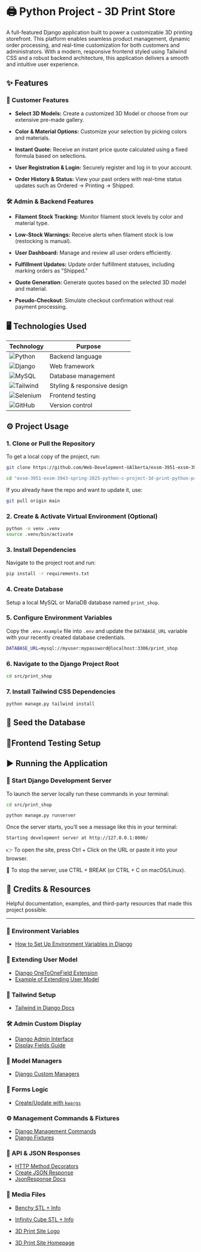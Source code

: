 # 🖨️ Python Project - 3D Print Store

A full-featured Django application built to power a customizable 3D printing storefront.
This platform enables seamless product management, dynamic order processing, and real-time customization for both customers and administrators. With a modern, responsive frontend styled using Tailwind CSS and a robust backend architecture, this application delivers a smooth and intuitive user experience.

## ✨ Features

### 👤 Customer Features

- **Select 3D Models:** Create a customized 3D Model or choose from our extensive pre-made gallery.

- **Color & Material Options:** Customize your selection by picking colors and materials.

- **Instant Quote:** Receive an instant price quote calculated using a fixed formula based on selections.

- **User Registration & Login:** Securely register and log in to your account.

- **Order History & Status:** View your past orders with real-time status updates such as Ordered → Printing → Shipped.

### 🛠️ Admin & Backend Features

- **Filament Stock Tracking:** Monitor filament stock levels by color and material type.

- **Low-Stock Warnings:** Receive alerts when filament stock is low (restocking is manual).

- **User Dashboard:** Manage and review all user orders efficiently.

- **Fulfillment Updates:** Update order fulfillment statuses, including marking orders as "Shipped."

- **Quote Generation:** Generate quotes based on the selected 3D model and material.

- **Pseudo-Checkout:** Simulate checkout confirmation without real payment processing.

## 🖥️ Technologies Used

| Technology                                                                                       | Purpose                     |
| ------------------------------------------------------------------------------------------------ | --------------------------- |
| ![Python](https://img.shields.io/badge/-Python-3776AB?logo=python&logoColor=white)               | Backend language            |
| ![Django](https://img.shields.io/badge/-Django-092E20?logo=django&logoColor=white)               | Web framework               |
| ![MySQL](https://img.shields.io/badge/-MySQL-4479A1?logo=mysql&logoColor=white)                  | Database management         |
| ![Tailwind](https://img.shields.io/badge/-Tailwind_CSS-06B6D4?logo=tailwind-css&logoColor=white) | Styling & responsive design |
| ![Selenium](https://img.shields.io/badge/-Selenium-43B02A?logo=selenium&logoColor=white)         | Frontend testing            |
| ![GitHub](https://img.shields.io/badge/-GitHub-181717?logo=github&logoColor=white)               | Version control             |

## ⚙️ Project Usage

### 1. Clone or Pull the Repository

To get a local copy of the project, run:

```bash
git clone https://github.com/Web-Development-UAlberta/exsm-3951-exsm-3943-spring-2025-python-c-project-3d-print-python-project.git

cd "exsm-3951-exsm-3943-spring-2025-python-c-project-3d-print-python-project"
```

If you already have the repo and want to update it, use:

```bash
git pull origin main
```

### 2. Create & Activate Virtual Environment (Optional)

```bash
python -m venv .venv
source .venv/bin/activate
```

### 3. Install Dependencies

Navigate to the project root and run:

```bash
pip install -r requirements.txt
```

### 4. Create Database

Setup a local MySQL or MariaDB database named `print_shop`.

### 5. Configure Environment Variables

Copy the `.env.example` file into `.env` and update the `DATABASE_URL` variable with your recently created database credentials.

```bash
DATABASE_URL=mysql://myuser:mypassword@localhost:3306/print_shop
```

### 6. Navigate to the Django Project Root

```bash
cd src/print_shop
```

### 7. Install Tailwind CSS Dependencies

```bash
python manage.py tailwind install
```

## 🌱 Seed the Database

<!-- Add Seed data instructions here -->

## 🧪Frontend Testing Setup

<!-- Add Testing instructions here -->

## ▶️ Running the Application

### 🚀 Start Django Development Server

To launch the server locally run these commands in your terminal:

```bash
cd src/print_shop
```

```bash
python manage.py runserver
```

Once the server starts, you’ll see a message like this in your terminal:

```bash
Starting development server at http://127.0.0.1:8000/
```

👉 To open the site, press Ctrl + Click on the URL or paste it into your browser.

🛑 To stop the server, use CTRL + BREAK (or CTRL + C on macOS/Linux).

## 🙌 Credits & Resources

Helpful documentation, examples, and third-party resources that made this project possible.

---

### 🔧 Environment Variables

- [How to Set Up Environment Variables in Django](https://alicecampkin.medium.com/how-to-set-up-environment-variables-in-django-f3c4db78c55f)

### 👤 Extending User Model

- [Django OneToOneField Extension](https://docs.djangoproject.com/en/5.2/topics/auth/customizing/#extending-the-existing-user-model)
- [Example of Extending User Model](https://www.crunchydata.com/blog/extending-djangos-user-model-with-onetoonefield)

### 🎨 Tailwind Setup

- [Tailwind in Django Docs](https://django-tailwind.readthedocs.io/en/latest/installation.html)

### 🛠️ Admin Custom Display

- [Django Admin Interface](https://docs.djangoproject.com/en/5.2/ref/contrib/admin/#customizing-the-admin-interface)
- [Display Fields Guide](https://www.w3schools.com/django/django_admin_set_list_display.php)

### 🧙 Model Managers

- [Django Custom Managers](https://docs.djangoproject.com/en/5.2/topics/db/managers/)

### 📝 Forms Logic

- [Create/Update with `kwargs`](https://stackoverflow.com/questions/21119494/django-modelforms-init-kwargs-create-and-update)

### ⚙️ Management Commands & Fixtures

- [Django Management Commands](https://docs.djangoproject.com/en/5.2/howto/custom-management-commands/)
- [Django Fixtures](https://docs.djangoproject.com/en/5.2/topics/db/fixtures/#fixtures-explanation)

### 🧾 API & JSON Responses

- [HTTP Method Decorators](https://docs.djangoproject.com/en/5.2/topics/http/decorators/#allowed-http-methods)
- [Create JSON Response](https://www.geeksforgeeks.org/creating-a-json-response-using-django-and-python/)
- [JsonResponse Docs](https://docs.djangoproject.com/en/5.2/ref/request-response/#jsonresponse-objects)

### 📂 Media Files

- [Benchy STL + Info](https://github.com/CreativeTools/3DBenchy/)

- [Infinity Cube STL + Info](https://www.thingiverse.com/thing:6589139)

- [3D Print Site Logo](https://images.unsplash.com/photo-1518732714860-b62714ce0c59?q=80&w=2070&auto=format&fit=crop&ixlib=rb-4.1.0&ixid=M3wxMjA3fDB8MHxwaG90by1wYWdlfHx8fGVufDB8fHx8fA%3D%3D)

- [3D Print Site Homepage](https://unsplash.com/photos/brown-cardboard-box-with-yellow-light-d2w-_1LJioQ)
